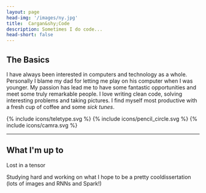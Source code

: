 ```yaml
---
layout: page
head-img: '/images/ny.jpg'
title:  Cargan&shy;Code
description: Sometimes I do code... 
head-short: false
---
```


## The Basics

I have always been interested in computers and technology as a whole. Personally I blame my dad for letting me play on his computer when I was younger. My passion has lead me to have some fantastic opportunities and meet some truly remarkable people. I love writing clean code, solving interesting problems and taking pictures. I find myself most productive with a fresh cup of coffee and some <i>sick tunes</i>.


<div class="types"> 
	{% include icons/teletype.svg %} 
	{% include icons/pencil_circle.svg %}
	{% include icons/camra.svg %} 
</div>

---

## What I'm up to

Lost in a tensor

Studying hard and working on what I hope to be a pretty cooldissertation (lots of images and RNNs and Spark!)
